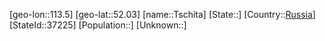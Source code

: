 ﻿---
location: [52.03,113.5]
type: City
tags:
- geo/City


SpocWebEntityId: 35028
isDeleted: false
confidential: public

---
[geo-lon::113.5]
[geo-lat::52.03]
[name::Tschita]
[State::]
[Country::[Russia](geo/Continent/Europe/Russia.md)]
[StateId::37225]
[Population::]
[Unknown::]

